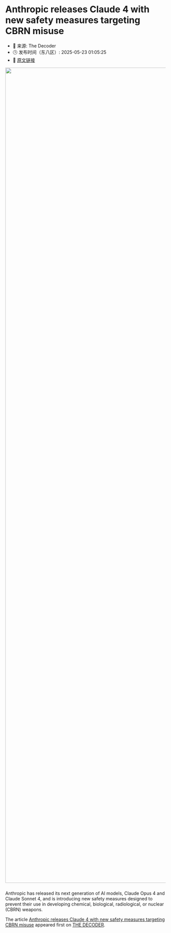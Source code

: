 # Anthropic releases Claude 4 with new safety measures targeting CBRN misuse
- 📅 来源: The Decoder
- 🕒 发布时间（东八区）: 2025-05-23 01:05:25
- 🔗 [原文链接](https://the-decoder.com/anthropic-introduces-claude-4-models-and-activates-strict-safety-standards/)

<p><img alt="" class="attachment-full size-full wp-post-image" height="1440" src="https://the-decoder.com/wp-content/uploads/2025/05/Claude-4-title-scaled.webp" style="height: auto; margin-bottom: 10px;" width="2560" /></p>
<p>        Anthropic has released its next generation of AI models, Claude Opus 4 and Claude Sonnet 4, and is introducing new safety measures designed to prevent their use in developing chemical, biological, radiological, or nuclear (CBRN) weapons.</p>
<p>The article <a href="https://the-decoder.com/anthropic-introduces-claude-4-models-and-activates-strict-safety-standards/">Anthropic releases Claude 4 with new safety measures targeting CBRN misuse</a> appeared first on <a href="https://the-decoder.com">THE DECODER</a>.</p>